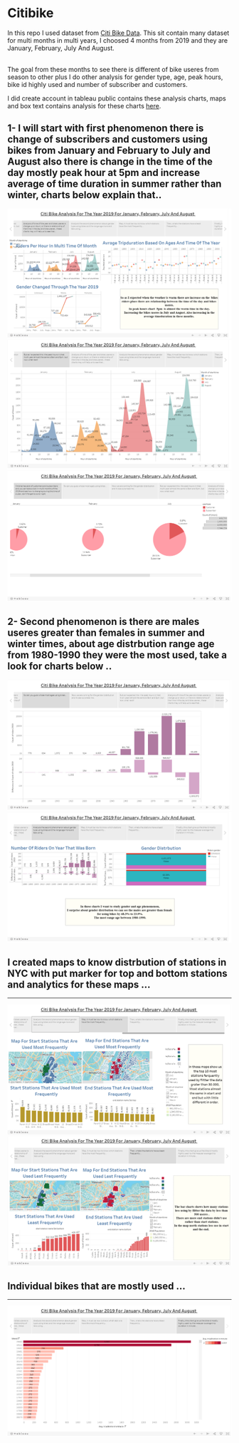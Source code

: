 # Citibike

In this repo I used dataset from [Citi Bike Data](https://www.citibikenyc.com/system-data).
This sit contain many dataset for multi months in multi years, I choosed 4 months from 2019 and they are January, February, July And August.
<br>
<br>

The goal from these months to see there is different of bike useres from season to other plus I do other analysis for gender type, age, peak hours, bike id highly used and number of subscriber and customers.

I did create account in tableau public contains these analysis charts, maps and box text contains analysis for these charts [here](https://public.tableau.com/views/citibike_16166413675650/citibikestory?:language=en-GB&:display_count=y&:origin=viz_share_link).

1-  I will start with first phenomenon there is change of subscribers and customers using bikes from January and February to July and August also there is change in the time of the day mostly peak hour at 5pm and increase average of time duration in summer rather than winter, charts below explain that..
--- 

![](./img/season.png)
![](./img/peak_hour.png)
![](./img/sub_cus.png)

2- Second phenomenon is there are males useres greater than females in summer and winter times, about age distrbution range age from 1980-1990 they were the most used, take a look for charts below ..
---


![](./img/age.png)
![](./img/gender_age.png)

## I created maps to know distrbution of stations in NYC with put marker for top and bottom stations and analytics for these maps ...
--- 

![](./img/map_top.png)
![](./img/end_bottom.png)

## Individual bikes that are mostly used ...
--- 

![](./img/bike_id.png)



